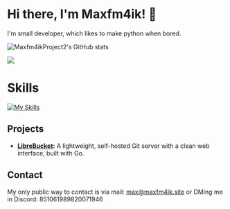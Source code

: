 # Hi there, I'm Maxfm4ik! 👋

I'm small developer, which likes to make python when bored.

![Maxfm4ikProject2's GitHub stats](https://github-readme-stats.vercel.app/api?username=maxfm4ikprojects2&theme=radical)

![](https://komarev.com/ghpvc/?username=Maxfm4ikprojects2)

# Skills
[![My Skills](https://skillicons.dev/icons?i=py,js,lua,java,vscode,html,css,windows,azure,cloudflare)](https://skillicons.dev)

## Projects
- **[LibreBucket](https://github.com/standard-group/librebucket):** A lightweight, self-hosted Git server with a clean web interface, built with Go.

## Contact
My only public way to contact is via mail: max@maxfm4ik.site or DMing me in Discord: 851061989820071946

